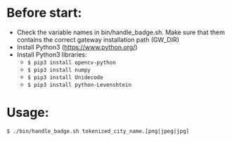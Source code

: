# Before start:
* Check the variable names in bin/handle_badge.sh. Make sure that them contains the correct gateway installation path (GW_DIR)
* Install Python3 (https://www.python.org/)
* Install Python3 libraries:
    * `$ pip3 install opencv-python`
    * `$ pip3 install numpy`
    * `$ pip3 install Unidecode`
    * `$ pip3 install python-Levenshtein`

# Usage: 
```
$ ./bin/handle_badge.sh tokenized_city_name.[png|jpeg|jpg]
```
